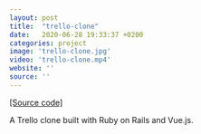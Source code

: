 ```yaml
---
layout: post
title:  "trello-clone"
date:   2020-06-28 19:33:37 +0200
categories: project
image: 'trello-clone.jpg'
video: 'trello-clone.mp4'
website: ''
source: ''
---
```


[[Source code]](https://github.com/emilosman/trello-clone)

A Trello clone built with Ruby on Rails and Vue.js.
